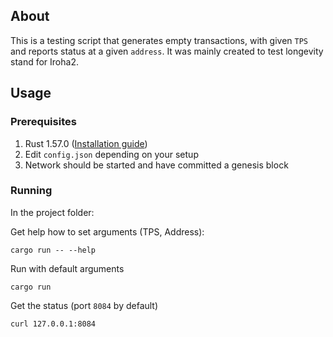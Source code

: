 ## About

This is a testing script that generates empty transactions, with given `TPS` and reports status at a given `address`.
It was mainly created to test longevity stand for Iroha2.

## Usage

### Prerequisites

1. Rust 1.57.0 ([Installation guide](https://www.rust-lang.org/tools/install))
2. Edit `config.json` depending on your setup 
3. Network should be started and have committed a genesis block

### Running

In the project folder:

Get help how to set arguments (TPS, Address):
```
cargo run -- --help
```

Run with default arguments
```
cargo run
```

Get the status (port `8084` by default)
```
curl 127.0.0.1:8084
```
